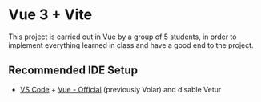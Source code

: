 # Vue 3 + Vite

This project is carried out in Vue by a group of 5 students, in order to implement everything learned in class and have a good end to the project.

## Recommended IDE Setup

- [VS Code](https://code.visualstudio.com/) + [Vue - Official](https://marketplace.visualstudio.com/items?itemName=Vue.volar) (previously Volar) and disable Vetur
